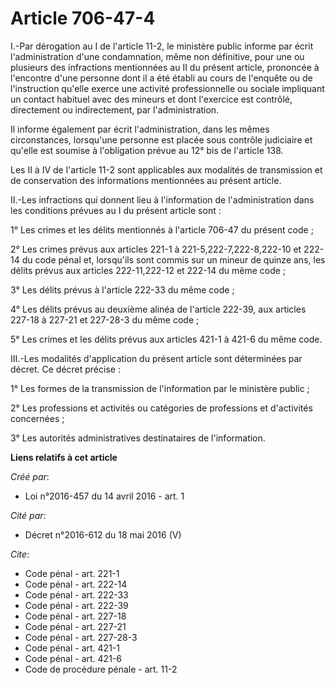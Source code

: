 # Article 706-47-4

I.-Par dérogation au I de l'article 11-2, le ministère public informe par écrit l'administration d'une condamnation, même non
définitive, pour une ou plusieurs des infractions mentionnées au II du présent article, prononcée à l'encontre d'une personne
dont il a été établi au cours de l'enquête ou de l'instruction qu'elle exerce une activité professionnelle ou sociale
impliquant un contact habituel avec des mineurs et dont l'exercice est contrôlé, directement ou indirectement, par
l'administration. 

Il informe également par écrit l'administration, dans les mêmes circonstances, lorsqu'une personne est placée sous contrôle
judiciaire et qu'elle est soumise à l'obligation prévue au 12° bis de l'article 138. 

Les II à IV de l'article 11-2 sont applicables aux modalités de transmission et de conservation des informations mentionnées
au présent article. 

II.-Les infractions qui donnent lieu à l'information de l'administration dans les conditions prévues au I du présent article
sont : 

1° Les crimes et les délits mentionnés à l'article 706-47 du présent code ; 

2° Les crimes prévus aux articles 221-1 à 221-5,222-7,222-8,222-10 et 222-14 du code pénal et, lorsqu'ils sont commis sur un
mineur de quinze ans, les délits prévus aux articles 222-11,222-12 et 222-14 du même code ; 

3° Les délits prévus à l'article 222-33 du même code ; 

4° Les délits prévus au deuxième alinéa de l'article 222-39, aux articles 227-18 à 227-21 et 227-28-3 du même code ; 

5° Les crimes et les délits prévus aux articles 421-1 à 421-6 du même code. 

III.-Les modalités d'application du présent article sont déterminées par décret. Ce décret précise : 

1° Les formes de la transmission de l'information par le ministère public ; 

2° Les professions et activités ou catégories de professions et d'activités concernées ; 

3° Les autorités administratives destinataires de l'information.

**Liens relatifs à cet article**

_Créé par_:

  - Loi n°2016-457 du 14 avril 2016 - art. 1

_Cité par_:

  - Décret n°2016-612 du 18 mai 2016 (V)

_Cite_:

  - Code pénal - art. 221-1
  - Code pénal - art. 222-14
  - Code pénal - art. 222-33
  - Code pénal - art. 222-39
  - Code pénal - art. 227-18
  - Code pénal - art. 227-21
  - Code pénal - art. 227-28-3
  - Code pénal - art. 421-1
  - Code pénal - art. 421-6
  - Code de procédure pénale - art. 11-2
